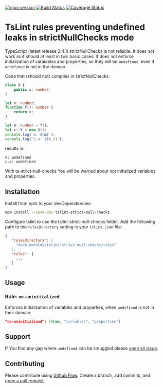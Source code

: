 [![npm version](https://badge.fury.io/js/tslint-strict-null-checks.svg)](https://badge.fury.io/js/tslint-strict-null-checks)
[![Build Status](https://travis-ci.org/alhugone/tslint-strict-null-checks.svg?branch=master)](https://travis-ci.org/alhugone/tslint-strict-null-checks)
[![Coverage Status](https://coveralls.io/repos/github/alhugone/tslint-strict-null-checks/badge.svg)](https://coveralls.io/github/alhugone/tslint-strict-null-checks)

# TsLint rules preventing undefined leaks in strictNullChecks mode

TypeScript (latest release 2.4.1) strictNullChecks is not reliable. It does not work as it should at least in two basic cases. It does not enforce initialization of varaiables and properties, so they will be `undefined`, even if `undefined` is not in the domian.

Code that (should not) compiles in strictNullChecks:
```typescript
class X {
    public x: number;
}

let x: number;
function f(): number {
    return x;
}

let m: number = f();
let c: X = new X();
console.log(`m: ${m}`);
console.log(`c.x: ${c.x}`);
```

results in:

```sh
m: undefined
c.x: undefined
```

With ts-strict-null-checks You will be warned about not initialized variables and properties.

## Installation

Install from npm to your devDependencies:

```sh
npm install --save-dev tslint-strict-null-checks
```
Configure tslint to use the tslint-strict-null-checks folder. Add the following path to the `rulesDirectory` setting in your `tslint.json` file:

```json
{
   "rulesDirectory": [
     "node_modules/tslint-strict-null-checks/rules"
   ],
   "rules": {
     ...
   }
}
```
## Usage

### Rule: `no-uninitialized`

Enforces initialization of variables and properties, when `undefined` is not in their domain.

 ```json
"no-uninitialized": [true, "variables", "properties"]
 ```

## Support
If You find any gap where `undefined` can be smuggled please [open an issue](https://github.com/alhugone/tslint-strict-null-checks/issues/new).

## Contributing

Please contribute using [Github Flow](https://guides.github.com/introduction/flow/). Create a branch, add commits, and [open a pull request](https://github.com/alhugone/tslint-strict-null-checks/compare/).
